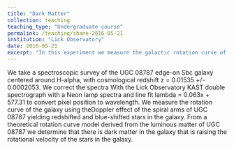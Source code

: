 ```yaml
---
title: "Dark Matter"
collection: teaching
teaching_type: "Undergraduate course"
permalink: /teaching/shane-2016-05-21
institution: "Lick Observatory"
date: 2016-05-21
excerpt: "In this experiment we measure the galactic rotation curve of the edge-on spiral galaxy UGC 08787. We derive a theoretical model of the rotation curve by calculating its mass from a measured luminosity curve in order to compare to the measured rotation curve of UGC 08787 to conclude if dark matter is present."
---
```


We take a spectroscopic survey of the UGC 08787 edge-on Sbc galaxy centered around H-alpha, with cosmological redshift z = 0.01535 +/- 0.0002053.  We correct the spectra With the Lick Observatory KAST double spectrograph with a Neon lamp spectra and line fit lambda = 0.063x + 577.31 to convert pixel position to wavelength.  We measure the rotation curve of the galaxy using theDoppler effect of the spiral arms of UGC 08787 yielding redshifted and blue-shifted stars in the galaxy. From a theoretical rotation curve model derived from the luminous matter of UGC 08787 we determine that there is dark matter in the galaxy that is raising the rotational velocity of the stars in the galaxy.
